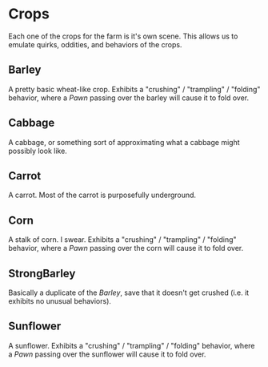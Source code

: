 # Crops
Each one of the crops for the farm is it's own scene. This allows us to emulate quirks, oddities, and behaviors of the crops.

## Barley
A pretty basic wheat-like crop. Exhibits a "crushing" / "trampling" / "folding" behavior, where a *Pawn* passing over the barley will cause it to fold over.

## Cabbage
A cabbage, or something sort of approximating what a cabbage might possibly look like.

## Carrot
A carrot. Most of the carrot is purposefully underground.

## Corn
A stalk of corn. I swear. Exhibits a "crushing" / "trampling" / "folding" behavior, where a *Pawn* passing over the corn will cause it to fold over.

## StrongBarley
Basically a duplicate of the *Barley*, save that it doesn't get crushed (i.e. it exhibits no unusual behaviors).

## Sunflower
A sunflower. Exhibits a "crushing" / "trampling" / "folding" behavior, where a *Pawn* passing over the sunflower will cause it to fold over.